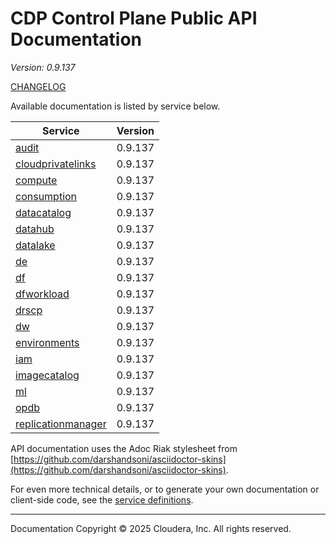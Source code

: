 # CDP Control Plane Public API Documentation

*Version: 0.9.137*

[CHANGELOG](CHANGELOG.md)

Available documentation is listed by service below.

| Service | Version |
| --- | --- |
| [audit](./audit/index.html) | 0.9.137 |
| [cloudprivatelinks](./cloudprivatelinks/index.html) | 0.9.137 |
| [compute](./compute/index.html) | 0.9.137 |
| [consumption](./consumption/index.html) | 0.9.137 |
| [datacatalog](./datacatalog/index.html) | 0.9.137 |
| [datahub](./datahub/index.html) | 0.9.137 |
| [datalake](./datalake/index.html) | 0.9.137 |
| [de](./de/index.html) | 0.9.137 |
| [df](./df/index.html) | 0.9.137 |
| [dfworkload](./dfworkload/index.html) | 0.9.137 |
| [drscp](./drscp/index.html) | 0.9.137 |
| [dw](./dw/index.html) | 0.9.137 |
| [environments](./environments/index.html) | 0.9.137 |
| [iam](./iam/index.html) | 0.9.137 |
| [imagecatalog](./imagecatalog/index.html) | 0.9.137 |
| [ml](./ml/index.html) | 0.9.137 |
| [opdb](./opdb/index.html) | 0.9.137 |
| [replicationmanager](./replicationmanager/index.html) | 0.9.137 |

API documentation uses the Adoc Riak stylesheet from
[https://github.com/darshandsoni/asciidoctor-skins](https://github.com/darshandsoni/asciidoctor-skins).

For even more technical details, or to generate your own documentation or client-side code, see the
[service definitions](swagger/).

----

Documentation Copyright © 2025 Cloudera, Inc. All rights reserved.


